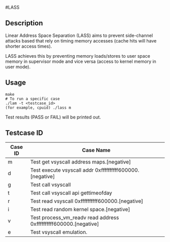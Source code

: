 #LASS

## Description
Linear Address Space Separation (LASS) aims to prevent side-channel attacks based that rely on timing memory accesses (cache hits will have shorter access times).

LASS achieves this by preventing memory loads/stores to user space memory in supervisor mode and vice versa (access to kernel memory in user mode).

## Usage
```
make
# To run a specific case
./lam -t <testcase_id>
(for example, cpuid) ./lass m
```
Test results (PASS or FAIL) will be printed out. 

## Testcase ID
| Case ID | Case Name |
| ------ | ------------------------------------------------------------------- |
| m      |  Test get vsyscall address maps.[negative]                          |
| d      |  Test execute vsyscall addr 0xffffffffff600000.[negative]           |
| g      |  Test call vsyscall                                                 |
| t      |  Test call vsyscall api gettimeofday                                |
| r      |  Test read vsyscall 0xffffffffff600000.[negative]                   |
| i      |  Test read random kernel space.[negative]                           |
| v      |  Test process_vm_readv read address 0xffffffffff600000.[negative]   |
| e      |  Test vsyscall emulation.                                           |
